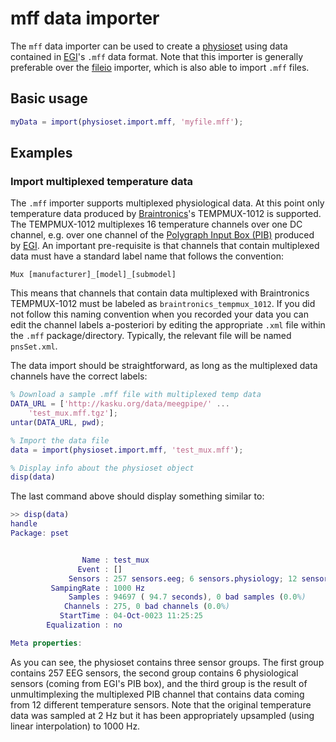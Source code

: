 mff data importer
================

The `mff` data importer can be used to create a [physioset][physioset] 
using data contained in [EGI][egi]'s `.mff` data format. Note that this 
importer is generally preferable over the [fileio][fileio] importer, which
is also able to import `.mff` files.  

[egi]: http://www.egi.com/
[physioset]: ../../%40physioset
[fileio]: ../%40fileio

## Basic usage

````matlab
myData = import(physioset.import.mff, 'myfile.mff');
````


## Examples

### Import multiplexed temperature data

The `.mff` importer supports multiplexed physiological data. At this point
only temperature data produced by [Braintronics][braintronics]'s 
TEMPMUX-1012 is supported. The TEMPMUX-1012 multiplexes 16 temperature
channels over one DC channel, e.g. over one channel of the [Polygraph 
Input Box (PIB)][pib] produced by [EGI][egi]. An important pre-requisite is
that channels that contain multiplexed data must have a standard label name 
that follows the convention:

````
Mux [manufacturer]_[model]_[submodel]
````

This means that channels that contain data multiplexed with 
Braintronics TEMPMUX-1012 must be labeled as `braintronics_tempmux_1012`.
If you did not follow this naming convention when you recorded your data
you can edit the channel labels a-posteriori by editing the appropriate
`.xml` file within the `.mff` package/directory. Typically, the relevant
file will be named `pnsSet.xml`.

The data import should be straightforward, as long as the multiplexed data
channels have the correct labels:

````matlab
% Download a sample .mff file with multiplexed temp data
DATA_URL = ['http://kasku.org/data/meegpipe/' ...
    'test_mux.mff.tgz'];
untar(DATA_URL, pwd);

% Import the data file
data = import(physioset.import.mff, 'test_mux.mff');

% Display info about the physioset object
disp(data)
````

The last command above should display something similar to:

````matlab
>> disp(data)
handle
Package: pset


                Name : test_mux
               Event : []
             Sensors : 257 sensors.eeg; 6 sensors.physiology; 12 sensors.physiology; 
         SampingRate : 1000 Hz
             Samples : 94697 ( 94.7 seconds), 0 bad samples (0.0%)
            Channels : 275, 0 bad channels (0.0%)
           StartTime : 04-Oct-0023 11:25:25
        Equalization : no

Meta properties:

````

As you can see, the physioset contains three sensor groups. The first 
group contains 257 EEG sensors, the second group contains 6 physiological
sensors (coming from EGI's PIB box), and the third group is the result of
unmultimplexing the multiplexed PIB channel that contains data coming from
12 different temperature sensors. Note that the original temperature data
was sampled at 2 Hz but it has been appropriately upsampled (using 
linear interpolation) to 1000 Hz. 

[braintronics]: http://www.braintronics.nl
[pib]: http://www.unl.edu/dbrainlab/*files/intranet/ERP%20data%20collection/PIB_instructions_plac_8404162-51_20100427.pdf



